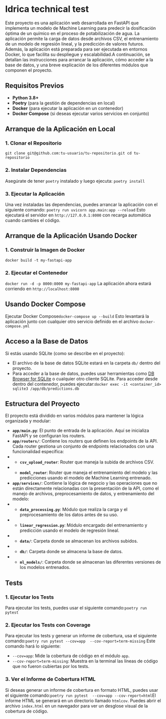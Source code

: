 # Idrica technical test

Este proyecto es una aplicación web desarrollada en FastAPI que implementa un modelo de Machine Learning para predecir la dosificación óptima de un químico en el proceso de potabilización de agua. La aplicación permite la carga de datos desde archivos CSV, el entrenamiento de un modelo de regresión lineal, y la predicción de valores futuros. Además, la aplicación está preparada para ser ejecutada en entornos Docker, lo que facilita su despliegue y escalabilidad.A continuación, se detallan las instrucciones para arrancar la aplicación, cómo acceder a la base de datos, y una breve explicación de los diferentes módulos que componen el proyecto.

## Requisitos Previos
- **Python 3.8+**
- **Poetry** (para la gestión de dependencias en local)
- **Docker** (para ejecutar la aplicación en un contenedor)
- **Docker Compose** (si deseas ejecutar varios servicios en conjunto)

## Arranque de la Aplicación en Local
### 1. Clonar el Repositorio 
```git clone git@github.com:tu-usuario/tu-repositorio.git cd tu-repositorio```
### 2. Instalar Dependencias
Asegúrate de tener `poetry` instalado y luego ejecuta: ```poetry install```
### 3. Ejecutar la Aplicación
Una vez instaladas las dependencias, puedes arrancar la aplicación con el siguiente comando:
```poetry run uvicorn app.main:app --reload``` Esto ejecutará el servidor en `http://127.0.0.1:8000` con 
recarga automática cuando cambies el código.
## Arranque de la Aplicación Usando Docker
### 1. Construir la Imagen de Docker
```docker build -t my-fastapi-app```
### 2. Ejecutar el Contenedor
```docker run -d -p 8000:8000 my-fastapi-app``` 
La aplicación ahora estará corriendo en `http://localhost:8000`
## Usando Docker Compose
Ejecutar Docker Compose```docker-compose up --build```
Esto levantará la aplicación junto con cualquier otro servicio definido en el archivo `docker-compose.yml`
## Acceso a la Base de Datos
Si estás usando SQLite (como se describe en el proyecto):
- El archivo de la base de datos SQLite estará en la carpeta `db/` dentro del proyecto.
- Para acceder a la base de datos, puedes usar herramientas como [DB Browser for SQLite](https://sqlitebrowser.org/) o 
cualquier otro cliente SQLite. Para acceder desde dentro del contenedor, puedes ejecutar:```docker exec -it <container_id> sqlite3 /app/db/predictions.db```
## Estructura del Proyecto
El proyecto está dividido en varios módulos para mantener la lógica organizada y modular:
- **`app/main.py`**: El punto de entrada de la aplicación. Aquí se inicializa FastAPI y se configuran los routers.
- **`app/routers/`**: Contiene los routers que definen los endpoints de la API. Cada router gestiona un conjunto de endpoints relacionados con una funcionalidad específica:
- - **`csv_upload_router`**: Router que maneja la subida de archivos CSV.  
- - **`model_router`**: Router que maneja el entrenamiento del modelo y las predicciones usando el modelo de Machine Learning entrenado.
- **`app/services/`**: Contiene la lógica de negocio y las operaciones que no están directamente relacionadas con la presentación de la API, como el manejo de archivos, preprocesamiento de datos, y entrenamiento del modelo:
- - **`data_processing.py`**: Módulo que realiza la carga y el preprocesamiento de los datos antes de su uso.
- - **`linear_regression.py`**: Módulo encargado del entrenamiento y predicción usando el modelo de regresión lineal.
- - **`data/`**: Carpeta donde se almacenan los archivos subidos.
- - **`db/`**: Carpeta donde se almacena la base de datos.
- - **`ml_models/`**: Carpeta donde se almacenan las diferentes versiones de los modelos entrenados.
## Tests
### 1. Ejecutar los Tests
Para ejecutar los tests, puedes usar el siguiente comando:```poetry run pytest```
### 2. Ejecutar los Tests con Coverage
Para ejecutar los tests y generar un informe de cobertura, usa el siguiente comando:```poetry run pytest --cov=app 
--cov-report=term-missing``` Este comando hará lo siguiente:
- `--cov=app`: Mide la cobertura de código en el módulo `app`.
- `--cov-report=term-missing`: Muestra en la terminal las líneas de código que no fueron cubiertas por los tests.
### 3. Ver el Informe de Cobertura HTML
Si deseas generar un informe de cobertura en formato HTML, puedes usar el siguiente comando:```poetry run pytest 
--cov=app --cov-report=html```El informe HTML se generará en un directorio llamado `htmlcov`. Puedes abrir el archivo 
`index.html` en un navegador para ver un desglose visual de la cobertura de código.
